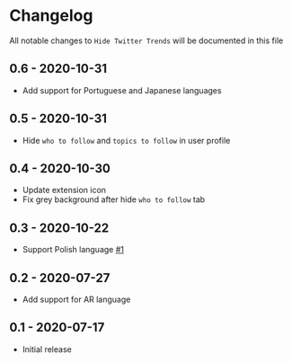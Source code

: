 # Changelog

All notable changes to `Hide Twitter Trends` will be documented in this file

## 0.6 - 2020-10-31

*  Add support for Portuguese and Japanese languages

## 0.5 - 2020-10-31

* Hide `who to follow` and `topics to follow` in user profile

## 0.4 - 2020-10-30

* Update extension icon
* Fix grey background after hide `who to follow` tab

## 0.3 - 2020-10-22

* Support Polish language [#1](https://github.com/DevMoath/hide-twitter-trends/pull/1)

## 0.2 - 2020-07-27

* Add support for AR language

## 0.1 - 2020-07-17

* Initial release

